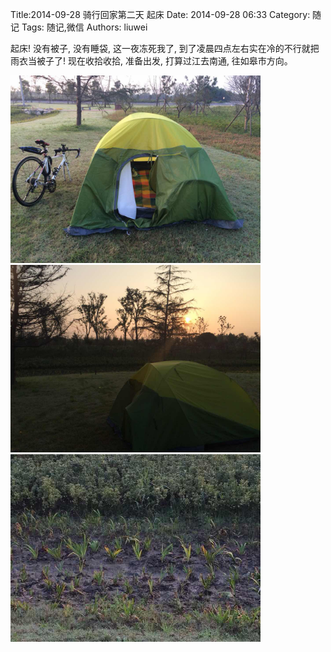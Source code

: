 Title:2014-09-28 骑行回家第二天 起床
Date: 2014-09-28 06:33
Category: 随记
Tags: 随记,微信
Authors: liuwei

起床! 没有被子, 没有睡袋, 这一夜冻死我了, 到了凌晨四点左右实在冷的不行就把雨衣当被子了! 现在收拾收拾, 准备出发, 打算过江去南通, 往如皋市方向。

<img src="../../static/images/2014/20140928/10.pic_hd.dftemp.jpg" width="400"/>

<img src="../../static/images/2014/20140928/11.pic_hd.jpg" width="400"/>

<img src="../../static/images/2014/20140928/12.pic_hd.jpg" width="400"/>


